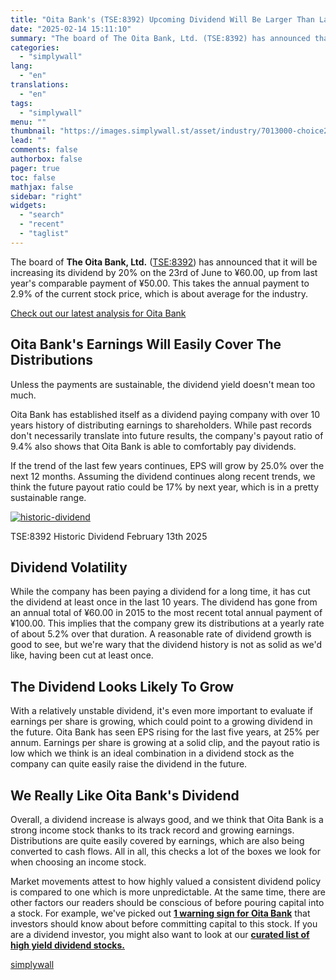 ```yaml
---
title: "Oita Bank's (TSE:8392) Upcoming Dividend Will Be Larger Than Last Year's"
date: "2025-02-14 15:11:10"
summary: "The board of The Oita Bank, Ltd. (TSE:8392) has announced that it will be increasing its dividend by 20% on the 23rd of June to ¥60.00, up from last year's comparable payment of ¥50.00. This takes the annual payment to 2.9% of the current stock price, which is about average..."
categories:
  - "simplywall"
lang:
  - "en"
translations:
  - "en"
tags:
  - "simplywall"
menu: ""
thumbnail: "https://images.simplywall.st/asset/industry/7013000-choice2-main-header/1585186648241"
lead: ""
comments: false
authorbox: false
pager: true
toc: false
mathjax: false
sidebar: "right"
widgets:
  - "search"
  - "recent"
  - "taglist"
---
```


The board of **The Oita Bank, Ltd.** ([TSE:8392](https://simplywall.st/stocks/jp/banks/tse-8392/oita-bank-shares)) has announced that it will be increasing its dividend by 20% on the 23rd of June to ¥60.00, up from last year's comparable payment of ¥50.00. This takes the annual payment to 2.9% of the current stock price, which is about average for the industry.

 [Check out our latest analysis for Oita Bank](https://simplywall.st/stocks/jp/banks/tse-8392/oita-bank-shares) 

Oita Bank's Earnings Will Easily Cover The Distributions
--------------------------------------------------------

Unless the payments are sustainable, the dividend yield doesn't mean too much.

Oita Bank has established itself as a dividend paying company with over 10 years history of distributing earnings to shareholders. While past records don't necessarily translate into future results, the company's payout ratio of 9.4% also shows that Oita Bank is able to comfortably pay dividends.

If the trend of the last few years continues, EPS will grow by 25.0% over the next 12 months. Assuming the dividend continues along recent trends, we think the future payout ratio could be 17% by next year, which is in a pretty sustainable range.

[![historic-dividend](https://images.simplywall.st/asset/chart/876349-historic-dividend-1-dark/1739490671319)](https://simplywall.st/stocks/jp/banks/tse-8392/oita-bank-shares/dividend)

TSE:8392 Historic Dividend February 13th 2025

Dividend Volatility
-------------------

While the company has been paying a dividend for a long time, it has cut the dividend at least once in the last 10 years. The dividend has gone from an annual total of ¥60.00 in 2015 to the most recent total annual payment of ¥100.00. This implies that the company grew its distributions at a yearly rate of about 5.2% over that duration. A reasonable rate of dividend growth is good to see, but we're wary that the dividend history is not as solid as we'd like, having been cut at least once.

The Dividend Looks Likely To Grow
---------------------------------

With a relatively unstable dividend, it's even more important to evaluate if earnings per share is growing, which could point to a growing dividend in the future. Oita Bank has seen EPS rising for the last five years, at 25% per annum. Earnings per share is growing at a solid clip, and the payout ratio is low which we think is an ideal combination in a dividend stock as the company can quite easily raise the dividend in the future.

We Really Like Oita Bank's Dividend
-----------------------------------

Overall, a dividend increase is always good, and we think that Oita Bank is a strong income stock thanks to its track record and growing earnings. Distributions are quite easily covered by earnings, which are also being converted to cash flows. All in all, this checks a lot of the boxes we look for when choosing an income stock.

Market movements attest to how highly valued a consistent dividend policy is compared to one which is more unpredictable. At the same time, there are other factors our readers should be conscious of before pouring capital into a stock. For example, we've picked out [**1 warning sign for Oita Bank**](https://simplywall.st/stocks/jp/banks/tse-8392/oita-bank-shares) that investors should know about before committing capital to this stock. If you are a dividend investor, you might also want to look at our [**curated list of high yield dividend stocks.**](https://simplywall.st/discover/investing-ideas/240709/top-dividend-stocks/global)

[simplywall](https://simplywall.st/stocks/jp/banks/tse-8392/oita-bank-shares/news/oita-banks-tse8392-upcoming-dividend-will-be-larger-than-las)
